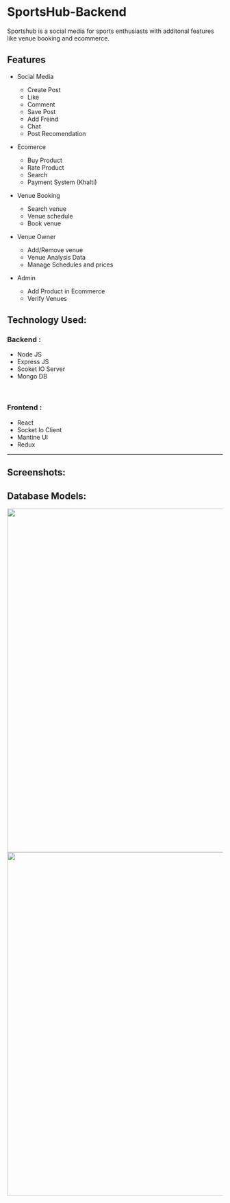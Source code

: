 # SportsHub-Backend

Sportshub is a social media for sports enthusiasts with additonal features like venue booking and ecommerce.

## Features

- Social Media
  - Create Post
  - Like
  - Comment
  - Save Post
  - Add Freind
  - Chat
  - Post Recomendation
  
- Ecomerce
  - Buy Product 
  - Rate Product 
  - Search 
  - Payment System (Khalti)
  
- Venue Booking
  - Search venue 
  - Venue schedule 
  - Book venue
  
- Venue Owner
  - Add/Remove venue
  - Venue Analysis Data
  - Manage Schedules and prices
  
- Admin
  - Add Product in Ecommerce
  - Verify Venues
  
  

## Technology Used:
### Backend :
- Node JS
- Express JS
- Scoket IO Server
- Mongo DB
<br>

### Frontend :
- React
- Socket Io Client
- Mantine UI
- Redux

<hr>

## Screenshots:


## Database Models:
<img src="https://github.com/ramanic/Sportshub-MERN/raw/main/ss/ss1.png" width="800px"></img>
<img src="https://github.com/ramanic/Sportshub-MERN/raw/main/ss/ss2.jpg" width="800px"></img>
